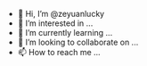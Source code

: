 - 👋 Hi, I’m @zeyuanlucky
- 👀 I’m interested in ...
- 🌱 I’m currently learning ...
- 💞️ I’m looking to collaborate on ...
- 📫 How to reach me ...

<!---
zeyuanlucky/zeyuanlucky is a ✨ special ✨ repository because its `README.md` (this file) appears on your GitHub profile.
You can click the Preview link to take a look at your changes.
--->
